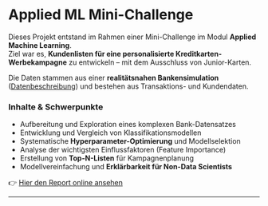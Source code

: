 # Applied ML Mini-Challenge

Dieses Projekt entstand im Rahmen einer Mini-Challenge im Modul **Applied Machine Learning**.  
Ziel war es, **Kundenlisten für eine personalisierte Kreditkarten-Werbekampagne** zu entwickeln – mit dem Ausschluss von Junior-Karten.  

Die Daten stammen aus einer **realitätsnahen Bankensimulation** ([Datenbeschreibung](https://sorry.vse.cz/~berka/challenge/PAST/index.html)) und bestehen aus Transaktions- und Kundendaten.  

### Inhalte & Schwerpunkte
- Aufbereitung und Exploration eines komplexen Bank-Datensatzes  
- Entwicklung und Vergleich von Klassifikationsmodellen  
- Systematische **Hyperparameter-Optimierung** und Modellselektion  
- Analyse der wichtigsten Einflussfaktoren (Feature Importance)  
- Erstellung von **Top-N-Listen** für Kampagnenplanung  
- Modellvereinfachung und **Erklärbarkeit für Non-Data Scientists**  

👉 [Hier den Report online ansehen](https://nabilmik.github.io/Applied-ML-MiniChallenge/AML_MC.html)

---

